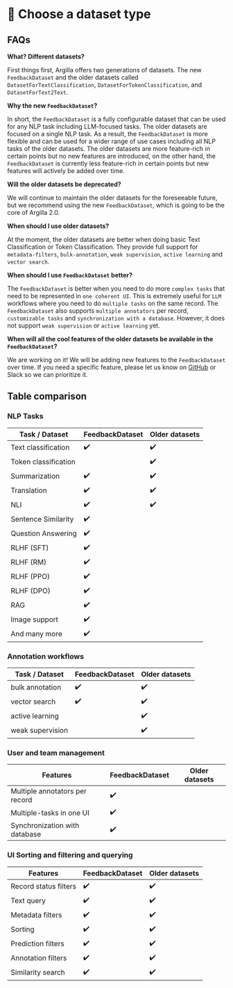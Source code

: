 # 🧐 Choose a dataset type

## FAQs

**What? Different datasets?**

First things first, Argilla offers two generations of datasets. The new `FeedbackDataset` and the older datasets called `DatasetForTextClassification`, `DatasetForTokenClassification`, and `DatasetForText2Text`.

**Why the new `FeedbackDataset`?**

In short, the `FeedbackDataset` is a fully configurable dataset that can be used for any NLP task including LLM-focused tasks. The older datasets are focused on a single NLP task. As a result, the `FeedbackDataset` is more flexible and can be used for a wider range of use cases including all NLP tasks of the older datasets. The older datasets are more feature-rich in certain points but no new features are introduced, on the other hand, the `FeedbackDataset` is currently less feature-rich in certain points but new features will actively be added over time.

**Will the older datasets be deprecated?**

We will continue to maintain the older datasets for the foreseeable future, but we recommend using the new `FeedbackDataset`, which is going to be the core of Argilla 2.0.

**When should I use older datasets?**

At the moment, the older datasets are better when doing basic Text Classification or Token Classification. They provide full support for `metadata-filters`, `bulk-annotation`, `weak supervision`, `active learning` and `vector search`.

**When should I use `FeedbackDataset` better?**

The `FeedbackDataset` is better when you need to do more `complex tasks` that need to be represented in `one coherent UI`. This is extremely useful for `LLM` workflows where you need to do `multiple tasks` on the same record. The `FeedbackDataset` also supports `multiple annotators` per record, `customizable tasks` and `synchronization with a database`. However, it does not support `weak supervision` or `active learning` yet.

**When will all the cool features of the older datasets be available in the `FeedbackDataset`?**

We are working on it! We will be adding new features to the `FeedbackDataset` over time. If you need a specific feature, please let us know on [GitHub](https://github.com/argilla-io/argilla/issues) or Slack so we can prioritize it.

## Table comparison

### NLP Tasks

| Task / Dataset                    | FeedbackDataset 	| Older datasets 	|
|-------------------------------	|-----------------	|-------------------|
| Text classification           	| ✔️               	| ✔️                  |
| Token classification          	|                 	| ✔️                  |
| Summarization                  	| ✔️               	| ✔️                   |
| Translation                  	    | ✔️               	| ✔️                   |
| NLI                  	            | ✔️               	| ✔️                   |
| Sentence Similarity               | ✔️               	|                              	|
| Question Answering               	| ✔️               	|                              	|
| RLHF (SFT)               	| ✔️               	|                              	|
| RLHF (RM)               	| ✔️               	|                              	|
| RLHF (PPO)               	| ✔️               	|                              	|
| RLHF (DPO)               	| ✔️               	|                              	|
| RAG               	| ✔️               	|                              	|
| Image support               	| ✔️               	|                              	|
| And many more               	| ✔️               	|                              	|

### Annotation workflows

| Task / Dataset                    | FeedbackDataset 	| Older datasets 	|
|-------------------------------	|-----------------	|-------------------|
| bulk annotation           	|✔️                	| ✔️                  |
| vector search          	|✔️                 	| ✔️                  |
| active learning                     	|                	| ✔️                   |
| weak supervision               	|                	| ✔️                             	|

### User and team management

| Features                      	| FeedbackDataset 	| Older datasets 	|
|-------------------------------	|-----------------	|-------------------|
| Multiple annotators per record 	| ✔️               	|                    |
| Multiple-tasks in one UI      	| ✔️               	|                    |
| Synchronization with database 	| ✔️               	|                    |

### UI Sorting and filtering and querying

| Features                      	| FeedbackDataset 	| Older datasets 	|
|-------------------------------	|-----------------	|-------------------|
| Record status filters 	| ✔️               	| ✔️                   |
| Text query 	            | ✔️               	| ✔️                   |
| Metadata filters       	| ✔️               	| ✔️                   |
| Sorting 	                | ✔️             	| ✔️                   |
| Prediction filters 	            |✔️                	| ✔️                   |
| Annotation filters 	            |✔️               	| ✔️                   |
| Similarity search 	            |✔️                	| ✔️                   |